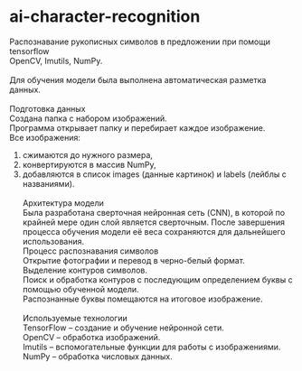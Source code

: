 # ai-character-recognition
Распознавание рукописных символов в предложении при помощи tensorflow </br>
OpenCV, Imutils, NumPy.</br></br>
Для обучения модели была выполнена автоматическая разметка данных. </br></br>
Подготовка данных</br>
Создана папка с набором изображений.</br>
Программа открывает папку и перебирает каждое изображение.</br>
Все изображения:</br>
1. сжимаются до нужного размера,</br>
2. конвертируются в массив NumPy,</br>
3. добавляются в список images (данные картинок) и labels (лейблы с названиями).</br></br>
Архитектура модели</br>
Была разработана сверточная нейронная сеть (CNN), в которой по крайней мере один слой является сверточным. После завершения процесса обучения модели её веса сохраняются для дальнейшего использования.</br>
Процесс распознавания символов</br>
Открытие фотографии и перевод в черно-белый формат.</br>
Выделение контуров символов.</br>
Поиск и обработка контуров с последующим определением буквы с помощью обученной модели.</br>
Распознанные буквы помещаются на итоговое изображение.</br></br>
Используемые технологии</br>
TensorFlow – создание и обучение нейронной сети.</br>
OpenCV – обработка изображений.</br>
Imutils – вспомогательные функции для работы с изображениями.</br>
NumPy – обработка числовых данных.
